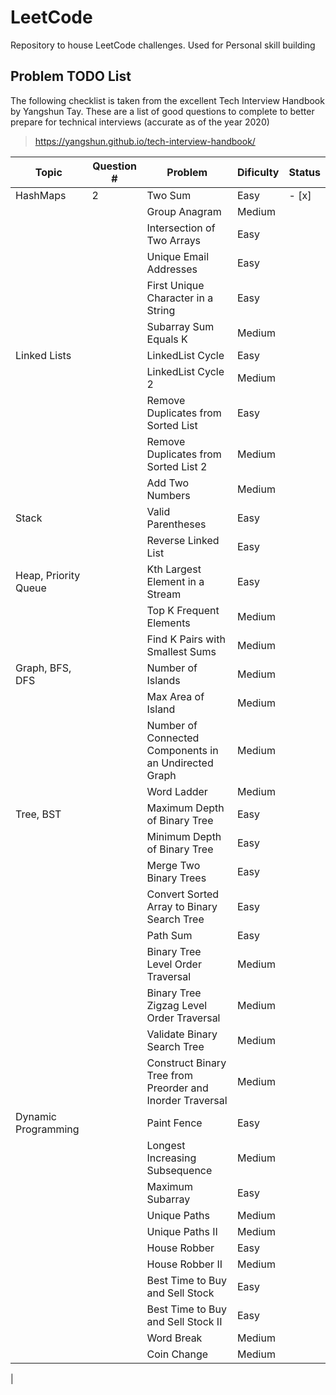 # LeetCode
Repository to house LeetCode challenges. Used for Personal skill building

## Problem TODO List

The following checklist is taken from the excellent Tech Interview Handbook by Yangshun Tay. These are a list of good questions to complete to better prepare for technical interviews (accurate as of the year 2020)

> https://yangshun.github.io/tech-interview-handbook/

| Topic                | Question # | Problem                                                   | Dificulty | Status |
|----------------------|------------|-----------------------------------------------------------|-----------|--------|
| HashMaps             | 2          | Two Sum                                                   | Easy      | - [x]  |
|                      |            | Group Anagram                                             | Medium    |        |
|                      |            | Intersection of Two Arrays                                | Easy      |        |
|                      |            | Unique Email Addresses                                    | Easy      |        |
|                      |            | First Unique Character in a String                        | Easy      |        |
|                      |            | Subarray Sum Equals K                                     | Medium    |        |
| Linked Lists         |            | LinkedList Cycle                                          | Easy      |        |
|                      |            | LinkedList Cycle 2                                        | Medium    |        |
|                      |            | Remove Duplicates from Sorted List                        | Easy      |        |
|                      |            | Remove Duplicates from Sorted List 2                      | Medium    |        |
|                      |            | Add Two Numbers                                           | Medium    |        |
| Stack                |            | Valid Parentheses                                         | Easy      |        |
|                      |            | Reverse Linked List                                       | Easy      |        |
| Heap, Priority Queue |            | Kth Largest Element in a Stream                           | Easy      |        |
|                      |            | Top K Frequent Elements                                   | Medium    |        |
|                      |            | Find K Pairs with Smallest Sums                           | Medium    |        |
| Graph, BFS, DFS      |            | Number of Islands                                         | Medium    |        |
|                      |            | Max Area of Island                                        | Medium    |        |
|                      |            | Number of Connected Components in an Undirected Graph     | Medium    |        |
|                      |            | Word Ladder                                               | Medium    |        |
| Tree, BST            |            | Maximum Depth of Binary Tree                              | Easy      |        |
|                      |            | Minimum Depth of Binary Tree                              | Easy      |        |
|                      |            | Merge Two Binary Trees                                    | Easy      |        |
|                      |            | Convert Sorted Array to Binary Search Tree                | Easy      |        |
|                      |            | Path Sum                                                  | Easy      |        |
|                      |            | Binary Tree Level Order Traversal                         | Medium    |        |
|                      |            | Binary Tree Zigzag Level Order Traversal                  | Medium    |        |
|                      |            | Validate Binary Search Tree                               | Medium    |        |
|                      |            | Construct Binary Tree from Preorder and Inorder Traversal | Medium    |        |
| Dynamic Programming  |            | Paint Fence                                               | Easy      |        |
|                      |            | Longest Increasing Subsequence                            | Medium    |        |
|                      |            | Maximum Subarray                                          | Easy      |        |
|                      |            | Unique Paths                                              | Medium    |        |
|                      |            | Unique Paths II                                           | Medium    |        |
|                      |            | House Robber                                              | Easy      |        |
|                      |            | House Robber II                                           | Medium    |        |
|                      |            | Best Time to Buy and Sell Stock                           | Easy      |        |
|                      |            | Best Time to Buy and Sell Stock II                        | Easy      |        |
|                      |            | Word Break                                                | Medium    |        |
|                      |            | Coin Change                                               | Medium    |        |
|


